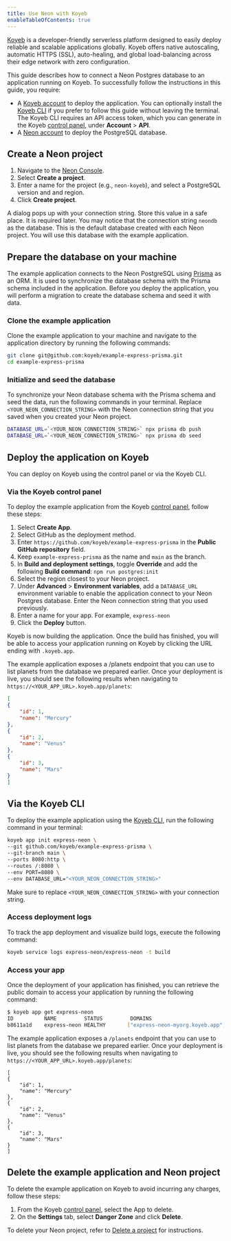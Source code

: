 ```yaml
---
title: Use Neon with Koyeb
enableTableOfContents: true
---
```


[Koyeb](https://www.koyeb.com/) is a developer-friendly serverless platform designed to easily deploy reliable and scalable applications globally. Koyeb offers native autoscaling, automatic HTTPS (SSL), auto-healing, and global load-balancing across their edge network with zero configuration.

This guide describes how to connect a Neon Postgres database to an application running on Koyeb. To successfully follow the instructions in this guide, you require:

- A [Koyeb account](https://app.koyeb.com/) to deploy the application. You can optionally install the [Koyeb CLI](https://www.koyeb.com/docs/quickstart/koyeb-cli) if you prefer to follow this guide without leaving the terminal. The Koyeb CLI requires an API access token, which you can generate in the Koyeb [control panel](https://app.koyeb.com/), under **Account** > **API**.
- A [Neon account](https://console.neon.tech/) to deploy the PostgreSQL database.

## Create a Neon project

1. Navigate to the [Neon Console](https://console.neon.tech/).
1. Select **Create a project**.
1. Enter a name for the project (e.g., `neon-koyeb`), and select a PostgreSQL version and and region.
1.  Click **Create project**.

A dialog pops up with your connection string. Store this value in a safe place. It is required later. You may notice that the connection string `neondb` as the database. This is the default database created with each Neon project. You will use this database with the example application.

## Prepare the database on your machine

The example application connects to the Neon PostgreSQL using [Prisma](https://www.prisma.io/) as an ORM. It is used to synchronize the database schema with the Prisma schema included in the application. Before you deploy the application, you will perform a migration to create the database schema and seed it with data.

### Clone the example application

Clone the example application to your machine and navigate to the application directory by running the following commands:

```bash
git clone git@github.com:koyeb/example-express-prisma.git
cd example-express-prisma
```

### Initialize and seed the database

To synchronize your Neon database schema with the Prisma schema and seed the data, run the following commands in your terminal. Replace `<YOUR_NEON_CONNECTION_STRING>` with the Neon connection string that you saved when you created your Neon project.

```bash
DATABASE_URL=`<YOUR_NEON_CONNECTION_STRING>` npx prisma db push
DATABASE_URL=`<YOUR_NEON_CONNECTION_STRING>` npx prisma db seed
```

## Deploy the application on Koyeb

You can deploy on Koyeb using the control panel or via the Koyeb CLI.

### Via the Koyeb control panel

To deploy the example application from the Koyeb [control panel](https://app.koyeb.com/), follow these steps:

1. Select **Create App**.
1. Select GitHub as the deployment method.
1. Enter `https://github.com/koyeb/example-express-prisma` in the **Public GitHub repository** field.
1. Keep `example-express-prisma` as the name and `main` as the branch.
1. In **Build and deployment settings**, toggle **Override** and add the following **Build command**: `npm run postgres:init`
1. Select the region closest to your Neon project.
1. Under **Advanced** > **Environment variables**, add a `DATABASE_URL` environment variable to enable the application connect to your Neon Postgres database. Enter the Neon connection string that you used previously.
1. Enter a name for your app. For example, `express-neon`
1. Click the **Deploy** button.

Koyeb is now building the application. Once the build has finished, you will be able to access your application running on Koyeb by clicking the URL ending with `.koyeb.app`.

The example application exposes a /planets endpoint that you can use to list planets from the database we prepared earlier. Once your deployment is live, you should see the following results when navigating to `https://<YOUR_APP_URL>.koyeb.app/planets`:

```json
[
{
    "id": 1,
    "name": "Mercury"
},
{
    "id": 2,
    "name": "Venus"
},
{
    "id": 3,
    "name": "Mars"
}
]
```

## Via the Koyeb CLI

To deploy the example application using the [Koyeb CLI](https://www.koyeb.com/docs/quickstart/koyeb-cli), run the following command in your terminal:

```bash
koyeb app init express-neon \
--git github.com/koyeb/example-express-prisma \
--git-branch main \
--ports 8080:http \
--routes /:8080 \
--env PORT=8080 \
--env DATABASE_URL="<YOUR_NEON_CONNECTION_STRING>"
```

Make sure to replace `<YOUR_NEON_CONNECTION_STRING>` with your connection string.

### Access deployment logs

To track the app deployment and visualize build logs, execute the following command:

```bash
koyeb service logs express-neon/express-neon -t build
```

### Access your app

Once the deployment of your application has finished, you can retrieve the public domain to access your application by running the following command:

```bash
$ koyeb app get express-neon
ID          NAME         STATUS         DOMAINS                                CREATED AT          
b8611a1d    express-neon HEALTHY       ["express-neon-myorg.koyeb.app"]       16 Feb 23 18:13 UTC
```

The example application exposes a `/planets` endpoint that you can use to list planets from the database we prepared earlier. Once your deployment is live, you should see the following results when navigating to `https://<YOUR_APP_URL>.koyeb.app/planets`:

```jason
[
{
    "id": 1,
    "name": "Mercury"
},
{
    "id": 2,
    "name": "Venus"
},
{
    "id": 3,
    "name": "Mars"
}
]
```

## Delete the example application and Neon project

To delete the example application on Koyeb to avoid incurring any charges, follow these steps:

1. From the Koyeb [control panel](https://app.koyeb.com/), select the App to delete.
1. On the **Settings** tab, select **Danger Zone** and click **Delete**.

To delete your Neon project, refer to [Delete a project](/docs/manage/projects#delete-a-project) for instructions.
